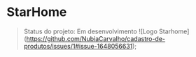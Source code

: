 # StarHome
> Status do projeto: Em desenvolvimento
![Logo Starhome] (https://github.com/NubiaCarvalho/cadastro-de-produtos/issues/1#issue-1648056631);
